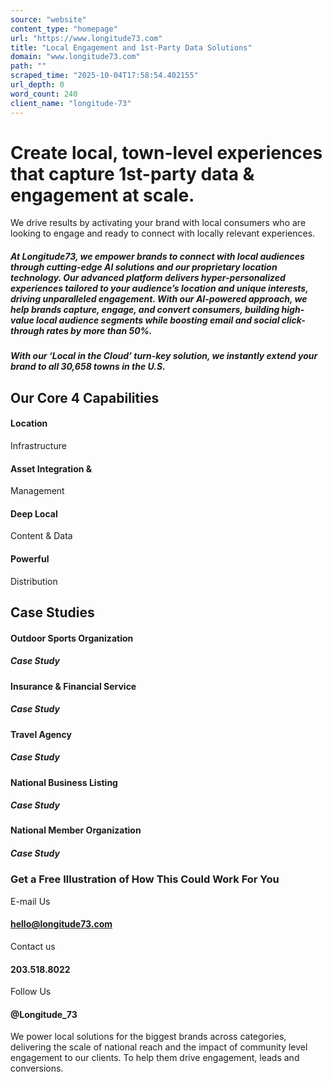 ```yaml
---
source: "website"
content_type: "homepage"
url: "https://www.longitude73.com"
title: "Local Engagement and 1st-Party Data Solutions"
domain: "www.longitude73.com"
path: ""
scraped_time: "2025-10-04T17:58:54.402155"
url_depth: 0
word_count: 240
client_name: "longitude-73"
---
```


# Create local, town-level experiences that capture 1st-party data & engagement at scale.

We drive results by activating your brand with local consumers who are looking to engage and ready to connect with locally relevant experiences.

##### At Longitude73, we empower brands to connect with local audiences through cutting-edge AI solutions and our proprietary location technology. Our advanced platform delivers hyper-personalized experiences tailored to your audience’s location and unique interests, driving unparalleled engagement. With our AI-powered approach, we help brands capture, engage, and convert consumers, building high-value local audience segments while boosting email and social click-through rates by more than 50%.

##### With our ‘Local in the Cloud’ turn-key solution, we instantly extend your brand to all 30,658 towns in the U.S.

## Our Core 4 Capabilities

#### Location  
Infrastructure

#### Asset Integration &  
Management

#### Deep Local  
Content & Data

#### Powerful  
Distribution

## Case Studies

#### Outdoor Sports Organization

##### Case Study

#### Insurance & Financial Service

##### Case Study

#### Travel Agency

##### Case Study

#### National Business Listing

##### Case Study

#### National Member Organization

##### Case Study

### Get a Free Illustration of How This Could Work For You

E-mail Us

#### hello@longitude73.com

Contact us

#### 203.518.8022

Follow Us

#### @Longitude_73

We power local solutions for the biggest brands across categories, delivering the scale of national reach and the impact of community level engagement to our clients. To help them drive engagement, leads and conversions.